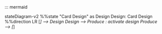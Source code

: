 ::: mermaid

stateDiagram-v2
    %%state "Card Design" as Design
    Design: Card Design
    %%direction LR
    [*] --> Design
    Design --> Produce : activate design
    Produce --> [*]
